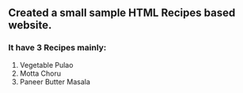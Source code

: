 ## Created a small sample HTML Recipes based website.
### It have 3 Recipes mainly:
1. Vegetable Pulao
2. Motta Choru
3. Paneer Butter Masala
